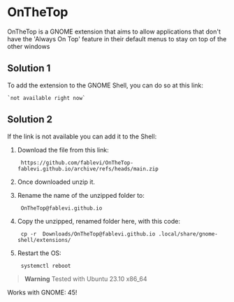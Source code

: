# OnTheTop
OnTheTop is a GNOME extension that aims to allow applications that don't have the 'Always On Top' feature in their default menus to stay on top of the other windows

## Solution 1
To add the extension to the GNOME Shell, you can do so at this link: 

    `not available right now`


## Solution 2

If the link is not available you can add it to the Shell:
1. Download the file from this link:

        https://github.com/fablevi/OnTheTop-fablevi.github.io/archive/refs/heads/main.zip

2. Once downloaded unzip it.

3. Rename the name of the unzipped folder to: 
    
        OnTheTop@fablevi.github.io

4. Copy the unzipped, renamed folder here, with this code: 

        cp -r  Downloads/OnTheTop@fablevi.github.io .local/share/gnome-shell/extensions/

5. Restart the OS: 

        systemctl reboot

> **Warning**
> Tested with Ubuntu 23.10 x86_64 

Works with GNOME: 45!

